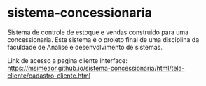 # sistema-concessionaria
 Sistema de controle de estoque e vendas construido para uma concessionaria. Este sistema é o projeto final de uma disciplina da faculdade de Analise e desenvolvimento de sistemas.

Link de acesso a pagina cliente interface: https://msimeaor.github.io/sistema-concessionaria/html/tela-cliente/cadastro-cliente.html